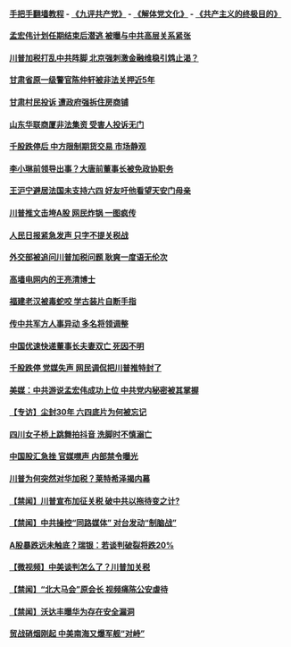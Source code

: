 #### [手把手翻墙教程](https://github.com/gfw-breaker/guides/wiki) -  [《九评共产党》](https://github.com/gfw-breaker/9ping.md?t=05071837) - [《解体党文化》](https://github.com/gfw-breaker/jtdwh.md?t=05071837) - [《共产主义的终极目的》](https://github.com/gfw-breaker/gczydzjmd.md?t=05071837)

#### [孟宏伟计划任期结束后潜逃 被曝与中共高层关系紧张](../pages/prog204/a102572918.md?t=05071837) 

#### [川普加税打乱中共阵脚 北京强刺激金融维稳引鸩止渴？](../pages/prog204/a102572862.md?t=05071837) 

#### [甘肃省原一级警官陈仲轩被非法关押近5年](../pages/prog204/a102572789.md?t=05071837) 

#### [甘肃村民投诉 遭政府强拆住房商铺](../pages/prog204/a102572713.md?t=05071837) 


#### [山东华联商厦非法集资 受害人投诉无门](../pages/prog204/a102572692.md?t=05071837) 

#### [千股跌停后 中方限制期货交易 市场静观](../pages/prog204/a102572666.md?t=05071837) 

#### [李小琳前领导出事？大唐前董事长被免政协职务](../pages/prog204/a102572655.md?t=05071837) 

#### [王沪宁避居法国未支持六四 好友吁他看望天安门母亲](../pages/prog204/a102572636.md?t=05071837) 

#### [川普推文击垮A股 网民炸锅 一图疯传](../pages/prog204/a102572181.md?t=05071837) 

#### [人民日报紧急发声 只字不提关税战](../pages/prog204/a102572612.md?t=05071837) 

#### [外交部被追问川普加税问题 耿爽一度语无伦次](../pages/prog204/a102572244.md?t=05071837) 

#### [高墙电网内的王亮清博士](../pages/prog204/a102572138.md?t=05071837) 

#### [福建老汉被毒蛇咬 学古装片自断手指](../pages/prog204/a102572584.md?t=05071837) 

#### [传中共军方人事异动 多名将领调整](../pages/prog204/a102572568.md?t=05071837) 

#### [中国优速快递董事长夫妻双亡 死因不明](../pages/prog204/a102572562.md?t=05071837) 

#### [千股跌停 党媒失声 网民调侃把川普推特封了](../pages/prog204/a102572514.md?t=05071837) 

#### [美媒：中共游说孟宏伟成功上位 中共党内秘密被其掌握](../pages/prog204/a102572507.md?t=05071837) 

#### [【专访】尘封30年 六四底片为何被忘记](../pages/prog204/a102572444.md?t=05071837) 

#### [四川女子桥上跳舞拍抖音 洗脚时不慎溺亡](../pages/prog204/a102572470.md?t=05071837) 

#### [中国股汇急挫 官媒噤声 内部禁令曝光](../pages/prog204/a102572462.md?t=05071837) 

#### [川普为何突然对华加税？莱特希泽揭内幕](../pages/prog204/a102572414.md?t=05071837) 


#### [【禁闻】川普宣布加征关税 破中共以拖待变之计?](../pages/prog204/a102572379.md?t=05071837) 

#### [【禁闻】中共操控“同路媒体” 对台发动“制脑战”](../pages/prog204/a102572366.md?t=05071837) 

#### [A股暴跌远未触底？瑞银：若谈判破裂将跌20%](../pages/prog204/a102572162.md?t=05071837) 

#### [【微视频】中美谈判怎么了？川普加关税](../pages/prog204/a102572224.md?t=05071837) 

#### [【禁闻】“北大马会”原会长 视频痛陈公安虐待](../pages/prog204/a102572213.md?t=05071837) 

#### [【禁闻】沃达丰曝华为存在安全漏洞](../pages/prog204/a102572208.md?t=05071837) 

#### [贸战硝烟刚起 中美南海又爆军舰“对峙”](../pages/prog204/a102572165.md?t=05071837) 

